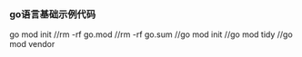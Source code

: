 ### go语言基础示例代码
go mod init
//rm -rf go.mod
//rm -rf go.sum
//go mod init
//go mod tidy
//go mod vendor